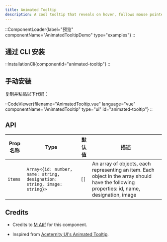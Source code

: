 ```yaml
---
title: Animated Tooltip
description: A cool tooltip that reveals on hover, follows mouse pointer
---
```


::ComponentLoader{label="预览" componentName="AnimatedTooltipDemo" type="examples"}
::

## 通过 CLI 安装

::InstallationCli{componentId="animated-tooltip"}
::

## 手动安装

复制并粘贴以下代码：

::CodeViewer{filename="AnimatedTooltip.vue" language="vue" componentName="AnimatedTooltip" type="ui" id="animated-tooltip"}
::

## API

| Prop 名称 | Type                                                                    | 默认值 | 描述                                                                                                                                        |
| --------- | ----------------------------------------------------------------------- | ------ | ------------------------------------------------------------------------------------------------------------------------------------------- |
| `items`   | `Array<{id: number, name: string, designation: string, image: string}>` | `[]`   | An array of objects, each representing an item. Each object in the array should have the following properties: id, name, designation, image |

## Credits

- Credits to [M Atif](https://github.com/atif0075) for this component.

- Inspired from [Aceternity UI's Animated Tooltip](https://ui.aceternity.com/components/animated-tooltip).

